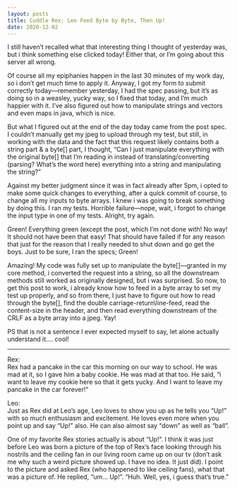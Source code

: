 ```yaml
---
layout: posts
title: Cuddle Rex; Leo Feed Byte by Byte, Then Up!
date: 2020-12-02
---
```


I still haven’t recalled what that interesting thing I thought of yesterday was, but i think something else clicked today!  Either that, or I’m going about this server all wrong.

Of course all my epiphanies happen in the last 30 minutes of my work day, so i don’t get much time to apply it.  Anyway, I got my form to submit correctly today—remember yesterday, I had the spec passing, but it’s as doing so in a weasley, yucky way, so I fixed that today, and I’m much happier with it.  I’ve also figured out how to manipulate strings and vectors and even maps in java, which is nice.

But what I figured out at the end of the day today came from the post spec.  I couldn’t manually get my jpeg to upload through my test, but still, in working with the data and the fact that this request likely contains both a string part & a byte[] part, I thought, “Can I just manipulate everything with the original byte[] that I’m reading in instead of translating/converting (parsing? What’s the word here) everything into a string and manipulating the string?”

Against my better judgment since it was in fact already after 5pm, i opted to make some quick changes to everything, after a quick commit of course, to change all my inputs to byte arrays.  I knew i was going to break something by doing this.  I ran my tests.  Horrible failure—nope, wait, i forgot to change the input type in one of my tests.  Alright, try again.  

Green!  Everything green (except the post, which I’m not done with!  No way!  It should not have been that easy!  That should have failed if for any reason that just for the reason that I really needed to shut down and go get the boys.  Just to be sure, I ran the specs; Green!

Amazing!  My code was fully set up to manipulate the byte[]—granted in my core method, i converted the request into a string, so all the downstream methods still worked as originally designed, but i was surprised.  So now, to get this post to work, i already know how to feed in a byte array to set my test up properly, and so from there, I just have to figure out how to read through the byte[], find the double carriage-return\line-feed, read the content-size in the header, and then read everything downstream of the CRLF as a byte array into a jpeg.  Yay!  

PS that is not a sentence I ever expected myself to say, let alone actually understand it…. cool!


***
Rex:  
Rex had a pancake in the car this morning on our way to school.  He was mad at it, so I gave him a baby cookie.  He was mad at that too.  He said, “i want to leave my cookie here so that it gets yucky.  And I want to leave my pancake in the car forever!”

Leo:  
Just as Rex did at Leo’s age, Leo loves to show you up as he tells you “Up!” with so much enthusiasm and excitement.  He loves even more when you point up and say “Up!” also.  He can also almost say “down” as well as “ball”.

One of my favorite Rex stories actually is about “Up!”.  I think it was just before Leo was born a picture of the top of Rex’s face looking through his nostrils and the ceiling fan in our living room came up on our tv (don’t ask me why such a weird picture showed up.  I have no idea.  It just did).  I point to the picture and asked Rex (who happened to like ceiling fans), what that was a picture of.  He replied, “um… Up!”.  “Huh.  Well, yes, i guess that’s true.”
